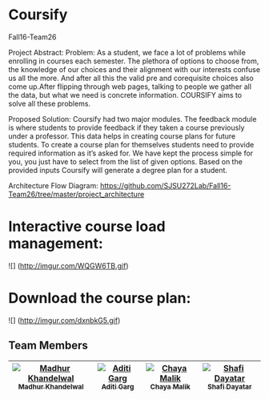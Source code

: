 # Coursify
Fall16-Team26

Project Abstract: 
Problem:  As a student, we face a lot of problems while enrolling in courses each semester. 
The plethora of options to choose from, the knowledge of our choices and their alignment with our interests confuse us all the more. 
And after all this the valid pre and corequisite choices also come up.After flipping through web pages, talking to people we gather all the data, but what we need is concrete information. COURSIFY aims to solve all these problems.


Proposed Solution:
Coursify had two major modules.
The feedback module is where students to provide feedback if they taken a course previously under a professor. This data helps in creating course plans for future students.
To create a course plan for themselves students need to provide required information as it’s asked for. We have kept the process simple for you, you just have to select from the list of given options. Based on the provided inputs Coursify will generate a degree plan for a student.


Architecture Flow Diagram: https://github.com/SJSU272Lab/Fall16-Team26/tree/master/project_architecture

# Interactive course load management:

![] (http://imgur.com/WQGW6TB.gif)

# Download the course plan:

![] (http://imgur.com/dxnbkG5.gif)

## Team Members

| [![Madhur Khandelwal](https://avatars.githubusercontent.com/madhurkhandelwal234?s=100)<br /><sub>Madhur Khandelwal</sub>](https://github.com/madhurkhandelwal234)<br /> | [![Aditi Garg](https://avatars.githubusercontent.com/aditigargsjsu?s=100)<br /><sub>Aditi Garg</sub>](https://github.com/aditigargsjsu)<br /> | [![Chaya Malik](https://avatars.githubusercontent.com/Chaya16?s=100)<br /><sub>Chaya Malik</sub>](https://github.com/Chaya16)<br />| [![Shafi Dayatar](https://avatars.githubusercontent.com/shafi-dayatar?s=100)<br /><sub>Shafi Dayatar</sub>](https://github.com/shafi-dayatar)<br />|
| :---: | :---: | :---: | :---: |
